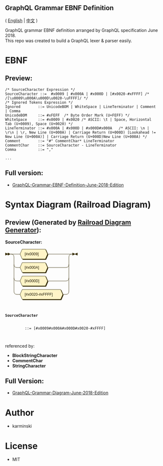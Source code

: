 GraphQL Grammar EBNF Definition
-------------------------------

( [English](./README.md) | [中文](./README-zh-CN.md) )

GraphQL grammar EBNF definition arranged by GraphQL specification June 2018.  
This repo was created to build a GraphQL lexer & parser easily.  


# EBNF

## Preview:  

```EBNF
/* SourceCharacter Expression */
SourceCharacter ::=  #x0009 | #x000A | #x000D | [#x0020-#xFFFF] /* /[\u0009\u000A\u000D\u0020-\uFFFF]/ */
/* Ignored Tokens Expression */
Ignored        ::= UnicodeBOM | WhiteSpace | LineTerminator | Comment | Comma
UnicodeBOM     ::= #xFEFF  /* Byte Order Mark (U+FEFF) */
WhiteSpace     ::= #x0009 | #x0020 /* ASCII: \t | Space, Horizontal Tab (U+0009), Space (U+0020) */
LineTerminator ::= #x000A | #x000D | #x000D#x000A   /* ASCII: \n | \r\n | \r, New Line (U+000A) | Carriage Return (U+000D) [Lookahead != New Line (U+000A)] | Carriage Return (U+000D)New Line (U+000A) */
Comment        ::= "#" CommentChar* LineTerminator
CommentChar    ::= SourceCharacter - LineTerminator
Comma          ::= ","

...
```

## Full version:
-  [GraphQL-Grammar-EBNF-Definition-June-2018-Edition](./DOCUMENTS/June-2018-Edition/GraphQL-Grammar-EBNF-Definition-June-2018-Edition.ebnf)  



# Syntax Diagram (Railroad Diagram)

## Preview (Generated by [Railroad Diagram Generator](https://bottlecaps.de/rr/ui)):  

<p xmlns:xhtml="http://www.w3.org/1999/xhtml" style="font-size: 14px; font-weight:bold">
    <b>SourceCharacter:</b>
</p>
<svg xmlns="http://www.w3.org/2000/svg" width="239" height="169">
         <defs>
            <style type="text/css">
    @namespace "http://www.w3.org/2000/svg";
    .line                 {fill: none; stroke: #332900; stroke-width: 1;}
    .bold-line            {stroke: #141000; shape-rendering: crispEdges; stroke-width: 2;}
    .thin-line            {stroke: #1F1800; shape-rendering: crispEdges}
    .filled               {fill: #332900; stroke: none;}
    text.terminal         {font-family: Verdana, Sans-serif;
                            font-size: 12px;
                            fill: #141000;
                            font-weight: bold;
                          }
    text.nonterminal      {font-family: Verdana, Sans-serif;
                            font-size: 12px;
                            fill: #1A1400;
                            font-weight: normal;
                          }
    text.regexp           {font-family: Verdana, Sans-serif;
                            font-size: 12px;
                            fill: #1F1800;
                            font-weight: normal;
                          }
    rect, circle, polygon {fill: #332900; stroke: #332900;}
    rect.terminal         {fill: #FFDB4D; stroke: #332900; stroke-width: 1;}
    rect.nonterminal      {fill: #FFEC9E; stroke: #332900; stroke-width: 1;}
    rect.text             {fill: none; stroke: none;}
    polygon.regexp        {fill: #FFF4C7; stroke: #332900; stroke-width: 1;}
  </style>
         </defs>
         <polygon points="9 17 1 13 1 21"/>
         <polygon points="17 17 9 13 9 21"/>
         <polygon points="51 19 58 3 134 3 141 19 134 35 58 35"/>
         <polygon points="49 17 56 1 132 1 139 17 132 33 56 33" class="regexp"/>
         <text class="regexp" x="64" y="21">[#x0009]</text>
         <polygon points="51 63 58 47 134 47 141 63 134 79 58 79"/>
         <polygon points="49 61 56 45 132 45 139 61 132 77 56 77" class="regexp"/>
         <text class="regexp" x="64" y="65">[#x000A]</text>
         <polygon points="51 107 58 91 134 91 141 107 134 123 58 123"/>
         <polygon points="49 105 56 89 132 89 139 105 132 121 56 121" class="regexp"/>
         <text class="regexp" x="64" y="109">[#x000D]</text>
         <polygon points="51 151 58 135 184 135 191 151 184 167 58 167"/>
         <polygon points="49 149 56 133 182 133 189 149 182 165 56 165" class="regexp"/>
         <text class="regexp" x="64" y="153">[#x0020-#xFFFF]</text>
         <path xmlns:svg="http://www.w3.org/2000/svg" class="line" d="m17 17 h2 m20 0 h10 m90 0 h10 m0 0 h50 m-180 0 h20 m160 0 h20 m-200 0 q10 0 10 10 m180 0 q0 -10 10 -10 m-190 10 v24 m180 0 v-24 m-180 24 q0 10 10 10 m160 0 q10 0 10 -10 m-170 10 h10 m90 0 h10 m0 0 h50 m-170 -10 v20 m180 0 v-20 m-180 20 v24 m180 0 v-24 m-180 24 q0 10 10 10 m160 0 q10 0 10 -10 m-170 10 h10 m90 0 h10 m0 0 h50 m-170 -10 v20 m180 0 v-20 m-180 20 v24 m180 0 v-24 m-180 24 q0 10 10 10 m160 0 q10 0 10 -10 m-170 10 h10 m140 0 h10 m23 -132 h-3"/>
         <polygon points="229 17 237 13 237 21"/>
         <polygon points="229 17 221 13 221 21"/>
</svg>
         
<p xmlns:xhtml="http://www.w3.org/1999/xhtml">
    <div class="ebnf">
        <code>
            <div><b>SourceCharacter</b></div>
            <div>         ::= [#x0009#x000A#x000D#x0020-#xFFFF]</div>
        </code>
    </div>
</p>
<p>referenced by:
   <ul>
      <li><b>BlockStringCharacter</b></li>
      <li><b>CommentChar</b></li>
      <li><b>StringCharacter</b></li>
   </ul>
</p>

## Full Version:
- [GraphQL-Grammar-Diagram-June-2018-Edition](./DOCUMENTS/June-2018-Edition/GraphQL-Grammar-Diagram-June-2018-Edition.xhtml)

# Author
- karminski

# License
- MIT